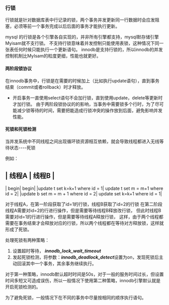 ### 行锁

行锁就是针对数据库表中行记录的锁，两个事务并发更新同一行数据时会应发阻塞，必须等前一个事务完成以后后面的事务才能执行更新。

mysql 的行锁是各个引擎各自实现的，并非所有引擎都支持，mysql默存储引擎Myisam就不支行锁。
不支持行锁意味着并发控制只能使用表锁，这种情况下同一张表任何时候只能执行一个更新语句。
innodb是支持行锁的，所以innodb的并发控制机制比MyIsam的粒度更细，性能也就更好。

#### 两阶段锁协议

在innodb事务中，行锁是在需要的时候加上（比如执行update语句），直到事务结束（commit或者rollback）时才释放。
* 开启事务一直使用select语句不会加行锁，直到使用update，delete等更新时才加行锁。
由于两阶段锁协议的的影响，当事务中需要锁多个行时，为了尽可能减少锁等待的时间，需要把能造成行锁冲突的操作放到后面，避免影响并发性能。

#### 死锁和死锁检测

当并发系统中不同线程之间出现循环锁资源相互依赖，就会导致线程都进入无线等待状态----死锁

例如：

| 线程A | 线程B |
-----------------
| begin| begin|
|update t set k=k+1 where id = 1| update t set m = m+1 where id = 2|
|update b set m = m + 1 where id = 2| update set k=k+1 where id = 1|

对于线程A，在第一阶段获取了id=1的行锁，线程B获取了id=2的行锁
在第二阶段线程A需要对id=2的行进行操作，但是需要等待线程B释放改行锁，
但此时线程B需要对id=1的行进行操作，但是需要等待线程A释放行锁，
这样，由于两个线程都需要在事务结束才会释放对应的行锁，所以两个线程都在等待对方释放锁，这样就形成了死锁。

处理死锁有两种策略：
1. 设置超时等待， ***innodb_lock_wait_timeout***
2. 发起死锁检测，将参数：***innodb_deadlock_detect***设置为on，发现死锁后主动回滚其中一个事务，其余事务继续执行。

对于第一种策略，innodb默认超时时间是50s，对于一般的服务时间过长，但设置时间多短又可造成误伤，所以一般情况下使用第二种策略，innodb引擎默认就是开启死锁检测的。

为了避免死锁，一般情况下在不同的事务中尽量按相同的顺序执行语句。
